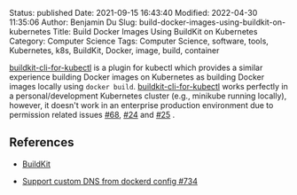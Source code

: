 Status: published
Date: 2021-09-15 16:43:40
Modified: 2022-04-30 11:35:06
Author: Benjamin Du
Slug: build-docker-images-using-buildkit-on-kubernetes
Title: Build Docker Images Using BuildKit on Kubernetes
Category: Computer Science
Tags: Computer Science, software, tools, Kubernetes, k8s, BuildKit, Docker, image, build, container


[buildkit-cli-for-kubectl](https://github.com/vmware-tanzu/buildkit-cli-for-kubectl)
is a plugin for kubectl 
which provides a similar experience building Docker images on Kubernetes
as building Docker images locally using `docker build`.
[buildkit-cli-for-kubectl](https://github.com/vmware-tanzu/buildkit-cli-for-kubectl)
works perfectly in a personal/development Kubernetes cluster (e.g., minikube running locally),
however,
it doesn't work in an enterprise production environment 
due to permission related issues
[#68](https://github.com/vmware-tanzu/buildkit-cli-for-kubectl/issues/68),
[#24](https://github.com/vmware-tanzu/buildkit-cli-for-kubectl/issues/24)
and
[#25](https://github.com/vmware-tanzu/buildkit-cli-for-kubectl/issues/25)
.

## References

- [BuildKit](https://github.com/moby/buildkit)

- [Support custom DNS from dockerd config #734](https://github.com/moby/buildkit/issues/734)
